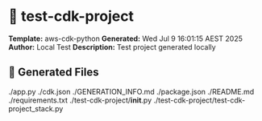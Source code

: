 # 🚀 test-cdk-project

**Template:** aws-cdk-python
**Generated:** Wed Jul  9 16:01:15 AEST 2025
**Author:** Local Test
**Description:** Test project generated locally

## 📁 Generated Files
./app.py
./cdk.json
./GENERATION_INFO.md
./package.json
./README.md
./requirements.txt
./test-cdk-project/__init__.py
./test-cdk-project/test-cdk-project_stack.py
